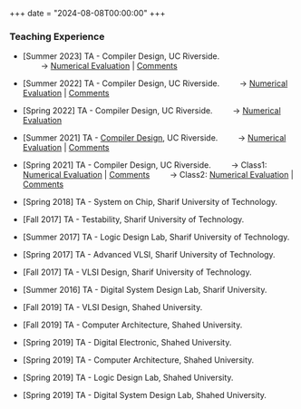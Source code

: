 +++
date = "2024-08-08T00:00:00"
+++

### Teaching Experience

- [Summer 2023] TA - Compiler Design, UC Riverside.  
  &nbsp;&nbsp;&nbsp;&nbsp;&nbsp;&nbsp;&nbsp;&nbsp;→ [Numerical Evaluation](/uploads/Compiler-Summer23-Evaluation.pdf) | [Comments](/uploads/Compiler-Summer23-Comments.pdf)

- [Summer 2022] TA - Compiler Design, UC Riverside.
  &nbsp;&nbsp;&nbsp;&nbsp;&nbsp;&nbsp;&nbsp;&nbsp;→ [Numerical Evaluation](/uploads/Compiler-Summer22-Evaluation.pdf) | [Comments](/uploads/Compiler-Summer22-Comments.pdf)

- [Spring 2022] TA - Compiler Design, UC Riverside.
  &nbsp;&nbsp;&nbsp;&nbsp;&nbsp;&nbsp;&nbsp;&nbsp;→ [Numerical Evaluation](/uploads/Compiler-Spring22-Evaluation.pdf)

- [Summer 2021] TA - [Compiler Design](https://www.cs.ucr.edu/~mafar001/compiler/index1.html), UC Riverside.
  &nbsp;&nbsp;&nbsp;&nbsp;&nbsp;&nbsp;&nbsp;&nbsp;→ [Numerical Evaluation](/uploads/Compiler-Summer21-Evaluation.pdf) | [Comments](/uploads/Compiler-Summer21-Comments.pdf)

- [Spring 2021] TA - Compiler Design, UC Riverside.
  &nbsp;&nbsp;&nbsp;&nbsp;&nbsp;&nbsp;&nbsp;&nbsp;→ Class1: [Numerical Evaluation](/uploads/Compiler-Spring21-Class1-Evaluation.pdf) | [Comments](/uploads/Compiler-Spring21-Class1-Comments.pdf)
  &nbsp;&nbsp;&nbsp;&nbsp;&nbsp;&nbsp;&nbsp;&nbsp;→ Class2: [Numerical Evaluation](/uploads/Compiler-Spring21-Class2-Evaluation.pdf) | [Comments](/uploads/Compiler-Spring21-Class2-Comments.pdf)

- [Spring 2018] TA - System on Chip, Sharif University of Technology.
- [Fall 2017] TA - Testability, Sharif University of Technology.
- [Summer 2017] TA - Logic Design Lab, Sharif University of Technology. 
- [Spring 2017] TA - Advanced VLSI, Sharif University of Technology.
- [Fall 2017] TA - VLSI Design, Sharif University of Technology.
- [Summer 2016] TA - Digital System Design Lab, Sharif University.
- [Fall 2019] TA - VLSI Design, Shahed University.
- [Fall 2019] TA - Computer Architecture, Shahed University.
- [Spring 2019] TA - Digital Electronic, Shahed University.
- [Spring 2019] TA - Computer Architecture, Shahed University.
- [Spring 2019] TA - Logic Design Lab, Shahed University.
- [Spring 2019] TA - Digital System Design Lab, Shahed University.

